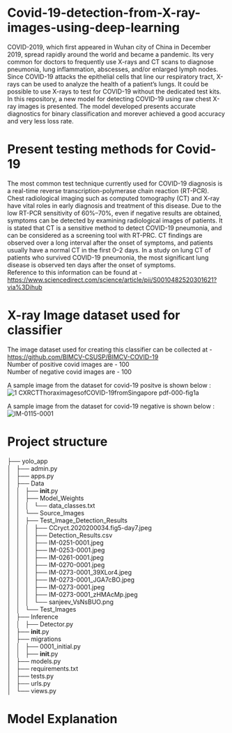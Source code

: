 # Covid-19-detection-from-X-ray-images-using-deep-learning

COVID-2019, which first appeared in Wuhan city of China in December 2019, spread rapidly around the world and became a pandemic. Its very common for doctors to frequently use X-rays and CT scans to diagnose pneumonia, lung inflammation, abscesses, and/or enlarged lymph nodes. Since COVID-19 attacks the epithelial cells that line our respiratory tract, X-rays can be used to analyze the health of a patient’s lungs. It could be possible to use X-rays to test for COVID-19 without the dedicated test kits.
In this repository, a new model for detecting COVID-19 using raw chest X-ray images is presented. The model developed presents accurate diagnostics for binary classification and morever achieved a good accuracy and very less loss rate.

# Present testing methods for Covid-19 

The most common test technique currently used for COVID-19 diagnosis is a real-time reverse transcription-polymerase chain reaction (RT-PCR). Chest radiological imaging such as computed tomography (CT) and X-ray have vital roles in early diagnosis and treatment of this disease. Due to the low RT-PCR sensitivity of 60%–70%, even if negative results are obtained, symptoms can be detected by examining radiological images of patients. It is stated that CT is a sensitive method to detect COVID-19 pneumonia, and can be considered as a screening tool with RT-PRC. CT findings are observed over a long interval after the onset of symptoms, and patients usually have a normal CT in the first 0–2 days. In a study on lung CT of patients who survived COVID-19 pneumonia, the most significant lung disease is observed ten days after the onset of symptoms.  
Reference to this information can be found at - https://www.sciencedirect.com/science/article/pii/S0010482520301621?via%3Dihub

# X-ray Image dataset used for classifier

The image dataset used for creating this classifier can be collected at - https://github.com/BIMCV-CSUSP/BIMCV-COVID-19  
Number of positive covid images are - 100  
Number of negative covid images are - 100  

A sample image from the dataset for covid-19 positve is shown below :   
![1 CXRCTThoraximagesofCOVID-19fromSingapore pdf-000-fig1a](https://user-images.githubusercontent.com/39157936/89102153-02da6600-d424-11ea-8ce1-c0c0e6fc9162.png)

A sample image from the dataset for covid-19 negative is shown below :   
![IM-0115-0001](https://user-images.githubusercontent.com/39157936/89102231-9f046d00-d424-11ea-805c-a052adba3f4e.jpeg)

# Project structure

├── yolo_app  
│   ├── admin.py  
│   ├── apps.py  
│   ├── Data  
│   │   ├── __init__.py  
│   │   ├── Model_Weights  
│   │   │   └── data_classes.txt  
│   │   └── Source_Images  
│   │       ├── Test_Image_Detection_Results  
│   │       │   ├── CCryct.2020200034.fig5-day7.jpeg  
│   │       │   ├── Detection_Results.csv  
│   │       │   ├── IM-0251-0001.jpeg  
│   │       │   ├── IM-0253-0001.jpeg  
│   │       │   ├── IM-0261-0001.jpeg  
│   │       │   ├── IM-0270-0001.jpeg  
│   │       │   ├── IM-0273-0001_39XLor4.jpeg  
│   │       │   ├── IM-0273-0001_JGA7cBO.jpeg  
│   │       │   ├── IM-0273-0001.jpeg  
│   │       │   ├── IM-0273-0001_zHMAcMp.jpeg  
│   │       │   └── sanjeev_VsNsBUO.png  
│   │       └── Test_Images  
│   ├── Inference  
│   │   ├── Detector.py  
│   ├── __init__.py  
│   ├── migrations  
│   │   ├── 0001_initial.py  
│   │   ├── __init__.py  
│   ├── models.py  
│   ├── requirements.txt  
│   ├── tests.py  
│   ├── urls.py  
│   └── views.py    

# Model Explanation    



